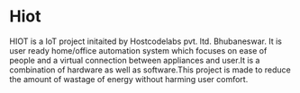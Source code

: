 # Hiot
HIOT is a IoT project initaited by Hostcodelabs pvt. ltd. Bhubaneswar. It is user ready home/office automation system which focuses on ease of people and a virtual connection between appliances and user.It is a combination of hardware as well as software.This project is made to reduce the amount of wastage of energy without harming user comfort.
